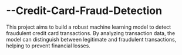 # --Credit-Card-Fraud-Detection
This project aims to build a robust machine learning model to detect fraudulent credit card transactions. By analyzing transaction data, the model can distinguish between legitimate and fraudulent transactions, helping to prevent financial losses.
